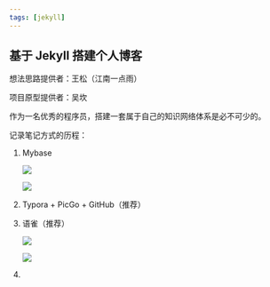 ```yaml
---
tags: [jekyll]
---
```


## 基于 Jekyll 搭建个人博客

想法思路提供者：王松（江南一点雨）

项目原型提供者：吴坎

作为一名优秀的程序员，搭建一套属于自己的知识网络体系是必不可少的。

记录笔记方式的历程：

1. Mybase

   ![](https://yueyazhui.top/assets/image/screenshot/Jekyll_202303101325804.png)

   ![](https://cdn.jsdelivr.net/gh/yueyazhui/yueyazhui.github.io@main/assets/image/screenshot/Jekyll_202303101325804.png)

2. Typora + PicGo + GitHub（推荐）

3. 语雀（推荐）

   ![](https://yueyazhui.top/assets/image/screenshot/Jekyll_202303101327562.png)

   ![](https://cdn.jsdelivr.net/gh/yueyazhui/yueyazhui.github.io@main/assets/image/screenshot/Jekyll_202303101327562.png)

4. 
